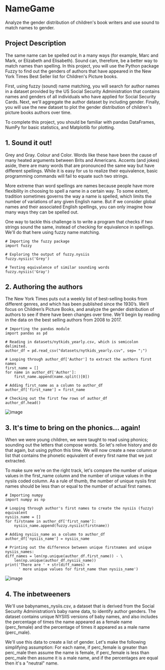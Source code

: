 # NameGame

Analyze the gender distribution of children's book writers and use sound to match names to gender.

## Project Description

The same name can be spelled out in a many ways (for example, Marc and Mark, or Elizabeth and Elisabeth). Sound can, therefore, be a better way to match names than spelling. In this project, you will use the Python package Fuzzy to find out the genders of authors that have appeared in the New York Times Best Seller list for Children's Picture books.

First, using fuzzy (sound) name matching, you will search for author names in a dataset provided by the US Social Security Administration that contains names and genders of all individuals who have applied for Social Security Cards. Next, we'll aggregate the author dataset by including gender. Finally, you will use the new dataset to plot the gender distribution of children's picture books authors over time.

To complete this project, you should be familiar with pandas DataFrames, NumPy for basic statistics, and Matplotlib for plotting.

## 1. Sound it out!

Grey and Gray. Colour and Color. Words like these have been the cause of many heated arguments between Brits and Americans. Accents (and jokes) aside, there are many words that are pronounced the same way but have different spellings. While it is easy for us to realize their equivalence, basic programming commands will fail to equate such two strings.

More extreme than word spellings are names because people have more flexibility in choosing to spell a name in a certain way. To some extent, tradition sometimes governs the way a name is spelled, which limits the number of variations of any given English name. But if we consider global names and their associated English spellings, you can only imagine how many ways they can be spelled out.

One way to tackle this challenge is to write a program that checks if two strings sound the same, instead of checking for equivalence in spellings. We'll do that here using fuzzy name matching.

```
# Importing the fuzzy package
import fuzzy

# Exploring the output of fuzzy.nysiis
fuzzy.nysiis('Grey')

# Testing equivalence of similar sounding words
fuzzy.nysiis('Gray')

```

## 2. Authoring the authors

The New York Times puts out a weekly list of best-selling books from different genres, and which has been published since the 1930’s. We’ll focus on Children’s Picture Books, and analyze the gender distribution of authors to see if there have been changes over time. We'll begin by reading in the data on the best selling authors from 2008 to 2017.

```
# Importing the pandas module
import pandas as pd

# Reading in datasets/nytkids_yearly.csv, which is semicolon delimited.
author_df = pd.read_csv("datasets/nytkids_yearly.csv", sep= ";")

# Looping through author_df['Author'] to extract the authors first names
first_name = []
for name in author_df['Author']:
    first_name.append(name.split()[0])

# Adding first_name as a column to author_df
author_df['first_name'] = first_name

# Checking out the first few rows of author_df
author_df.head()
```
![image](https://user-images.githubusercontent.com/84130785/183251168-d393e587-ae3e-41c8-a188-850a9debbf0d.png)

## 3. It's time to bring on the phonics... again!

When we were young children, we were taught to read using phonics; sounding out the letters that compose words. So let's relive history and do that again, but using python this time. We will now create a new column or list that contains the phonetic equivalent of every first name that we just extracted.

To make sure we're on the right track, let's compare the number of unique values in the first_name column and the number of unique values in the nysiis coded column. As a rule of thumb, the number of unique nysiis first names should be less than or equal to the number of actual first names.

```
# Importing numpy
import numpy as np

# Looping through author's first names to create the nysiis (fuzzy) equivalent
nysiis_name = []
for firstname in author_df['first_name']:
    nysiis_name.append(fuzzy.nysiis(firstname))

# Adding nysiis_name as a column to author_df
author_df['nysiis_name'] = nysiis_name

# Printing out the difference between unique firstnames and unique nysiis_names:
diff_names = len(np.unique(author_df.first_name)) - \
    len(np.unique(author_df.nysiis_name))
print('There are ' + str(diff_names) +
      ' more unique values for first_name than nysiis_name')
```
![image](https://user-images.githubusercontent.com/84130785/183251189-15143189-1a5d-4009-91d5-e1af81e299fe.png)

## 4. The inbetweeners

We'll use babynames_nysiis.csv, a dataset that is derived from the Social Security Administration’s baby name data, to identify author genders. The dataset contains unique NYSIIS versions of baby names, and also includes the percentage of times the name appeared as a female name (perc_female) and the percentage of times it appeared as a male name (perc_male).

We'll use this data to create a list of gender. Let's make the following simplifying assumption: For each name, if perc_female is greater than perc_male then assume the name is female, if perc_female is less than perc_male then assume it is a male name, and if the percentages are equal then it's a "neutral" name.












